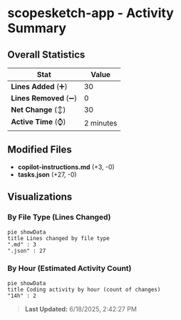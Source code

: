 # scopesketch-app - Activity Summary 

## Overall Statistics

| Stat                   | Value                                                             |
| ---------------------- | ----------------------------------------------------------------- |
| **Lines Added** (➕)   | 30                                          |
| **Lines Removed** (➖) | 0                                        |
| **Net Change** (↕)    | 30                |
| **Active Time** (⌚)   | 2 minutes |


## Modified Files
- **copilot-instructions.md** (+3, -0)
- **tasks.json** (+27, -0)

## Visualizations

### By File Type (Lines Changed)

```mermaid
pie showData
title Lines changed by file type
".md" : 3
".json" : 27
```

### By Hour (Estimated Activity Count)

```mermaid
pie showData
title Coding activity by hour (count of changes)
"14h" : 2
```


> **Last Updated:** 6/18/2025, 2:42:27 PM